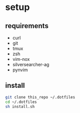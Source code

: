 # setup
## requirements
- curl
- git 
- tmux
- zsh
- vim-nox
- silversearcher-ag
- pynvim

## install
```bash
git clone this_repo ~/.dotfiles
cd ~/.dotfiles
sh install.sh
```

